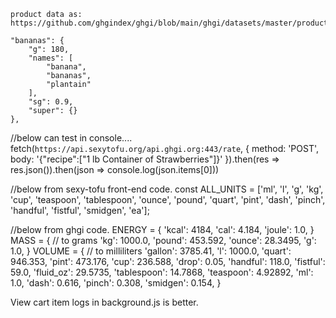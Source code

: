     product data as:
    https://github.com/ghgindex/ghgi/blob/main/ghgi/datasets/master/products.json

    "bananas": {
        "g": 180,
        "names": [
            "banana",
            "bananas",
            "plantain"
        ],
        "sg": 0.9,
        "super": {}
    },

//below can test in console....
fetch(`https://api.sexytofu.org/api.ghgi.org:443/rate`,
{
method: 'POST',
body: '{"recipe":["1 lb Container of Strawberries"]}'
}).then(res => res.json()).then(json => console.log(json.items[0]))

//below from sexy-tofu front-end code.
const ALL_UNITS = ['ml', 'l', 'g', 'kg', 'cup', 'teaspoon',
'tablespoon', 'ounce', 'pound', 'quart',
'pint', 'dash', 'pinch', 'handful', 'fistful', 'smidgen', 'ea'];

//below from ghgi code.
ENERGY = {
'kcal': 4184,
'cal': 4.184,
'joule': 1.0,
}
MASS = { // to grams
'kg': 1000.0,
'pound': 453.592,
'ounce': 28.3495,
'g': 1.0,
}
VOLUME = { // to milliliters
'gallon': 3785.41,
'l': 1000.0,
'quart': 946.353,
'pint': 473.176,
'cup': 236.588,
'drop': 0.05,
'handful': 118.0,
'fistful': 59.0,
'fluid_oz': 29.5735,
'tablespoon': 14.7868,
'teaspoon': 4.92892,
'ml': 1.0,
'dash': 0.616,
'pinch': 0.308,
'smidgen': 0.154,
}


 View cart item logs in background.js is better.